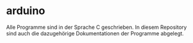 # arduino
Alle Programme sind in der Sprache C geschrieben.
In diesem Repository sind auch die dazugehörige Dokumentationen der Programme abgelegt.
